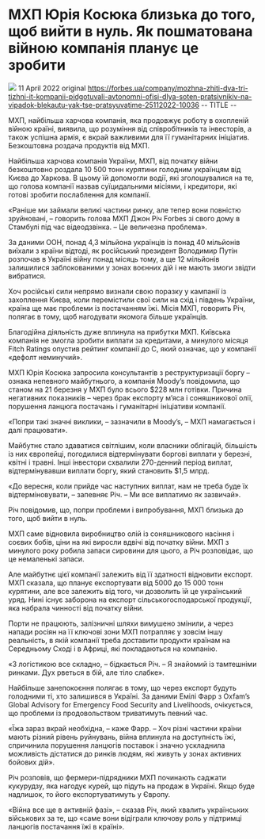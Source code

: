 # МХП Юрія Косюка близька до того, щоб вийти в нуль. Як пошматована війною компанія планує це зробити
![](https://forbes.ua/static/storage/thumbs/374x204/a/72/55725ad2-3b94684e853bc299ec53ed9abd90872a.jpg?v=1130_2)
11 April 2022
original https://forbes.ua/company/mozhna-zhiti-dva-tri-tizhni-it-kompanii-pidgotuvali-avtonomni-ofisi-dlya-soten-pratsivnikiv-na-vipadok-blekautu-yak-tse-pratsyuvatime-25112022-10036
-- TITLE --

МХП, найбільша харчова компанія, яка продовжує роботу в охопленій війною країні, виявила, що розуміння від співробітників та інвесторів, а також успішна армія, є вкрай важливими для її гуманітарних ініціатив.
Безкоштовна роздача продуктів від МХП.

Найбільша харчова компанія України, МХП, від початку війни безкоштовно роздала 10 500 тонн курятини голодним українцям від Києва до Харкова. В цьому їй допомогли водії, які зголошувалися на те, що голова компанії назвав суїцидальними місіями, і кредитори, які готові зробити послаблення для компанії.

«Раніше ми займали великі частини ринку, але тепер вони повністю зруйновані, – говорить голова МХП Джон Річ Forbes зі свого дому в Стамбулі під час відеодзвінка. – Це величезна проблема».

За даними ООН, понад 4,3 мільйона українців із понад 40 мільйонів виїхали з країни відтоді, як російський президент Володимир Путін розпочав в Україні війну понад місяць тому, а ще 12 мільйонів залишилися заблокованими у зонах воєнних дій і не мають змоги звідти вибратися.

Хоч російські сили непрямо визнали свою поразку у кампанії із захоплення Києва, коли перемістили свої сили на схід і південь України, країна ще має проблеми із постачанням їжі. Місія МХП, говорить Річ, полягає в тому, щоб нагодувати якомога більше українців.

Благодійна діяльність дуже вплинула на прибутки МХП. Київська компанія не змогла зробити виплати за кредитами, а минулого місяця Fitch Ratings опустив рейтинг компанії до С, який означає, що у компанії «дефолт неминучий».

МХП Юрія Косюка запросила консультантів з реструктуризації боргу – ознака непевного майбутнього, а компанія Moody’s повідомила, що станом на 21 березня у МХП було всього $228 млн готівки. Причина негативних показників – через брак експорту мʼяса і соняшникової олії, порушення ланцюга постачань і гуманітарні ініціативи компанії.

«Попри такі значні виклики, – зазначили в Moody’s, – МХП намагається і далі працювати».

Майбутнє стало здаватися світлішим, коли власники облігацій, більшість із них європейці, погодилися відтермінувати боргові виплати у березні, квітні і травні. Інші інвестори схвалили 270-денний період виплат, відтермінувавши виплати боргу, який становить $1,5 млрд.

«До вересня, коли прийде час наступних виплат, нам не треба буде їх відтерміновувати, – запевняє Річ. – Ми все виплатимо як зазвичай».

Річ повідомив, що, попри проблеми і випробування, МХП близька до того, щоб вийти в нуль.

МХП саме відновила виробництво олій із соняшникового насіння і соєвих бобів, ціни на які виросли вдвічі від початку війни. МХП з минулого року робила запаси сировини для цього, а Річ розповідає, що це немаленькі запаси.

Але майбутнє цієї компанії залежить від її здатності відновити експорт. МХП сказала, що планує експортувати від 5000 до 15 000 тонн курятини, але все залежить від того, чи дозволить їй це український уряд. Нині існує заборона на експорт сільськогосподарської продукції, яка набрала чинності від початку війни.

Порти не працюють, залізничні шляхи вимушено змінили, а через напади росіян на її ключові зони МХП потрапляє у зовсім іншу реальність, в якій компанії треба доставити продукти країнам на Середньому Сході і в Африці, які покладаються на компанію.

«З логістикою все складно, – бідкається Річ. – Я знайомий із тамтешніми ринками. Дух рветься в бій, але тіло слабке».

Найбільше занепокоєння полягає в тому, що через експорт будуть голодними ті, хто залишився в Україні. За даними Емілі Фарр з Oxfam’s Global Advisory for Emergency Food Security and Livelihoods, очікується, що проблеми із продовольством триватимуть певний час.

«Їжа зараз вкрай необхідна, – каже Фарр. – Хоч різні частини країни мають різний рівень руйнувань, війна вплинула на доступність їжі, спричинила порушення ланцюгів поставок і значно ускладнила можливість дістатися до ринків людям, які живуть у зонах активних бойових дій».

Річ розповів, що фермери-підрядники МХП починають саджати кукурудзу, яка нагодує курей, що підуть на продаж в Україні. Якщо буде надлишок, то його експортуватимуть у Європу.

«Війна все ще в активній фазі», – сказав Річ, який хвалить українських військових за те, що «саме вони відіграли ключову роль у підтримці ланцюгів постачання їжі в країні».
